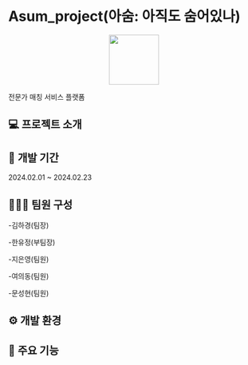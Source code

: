 # Asum_project(아숨: 아직도 숨어있나)
<p align="center">
    <img src="https://github.com/JiEunyoung/hoi_kiosk_project/assets/137987981/28231572-4700-4d74-b6e1-5be7fe678740" width="100px"/>
</p>
전문가 매칭 서비스 플랫폼

## 💻 프로젝트 소개


## 📆 개발 기간
2024.02.01 ~ 2024.02.23

## 🧑‍🤝‍🧑 팀원 구성
-김하경(팀장)

-한유정(부팀장)

-지은영(팀원)

-여의동(팀원)

-문성현(팀원)

## ⚙️ 개발 환경


## 📌 주요 기능
